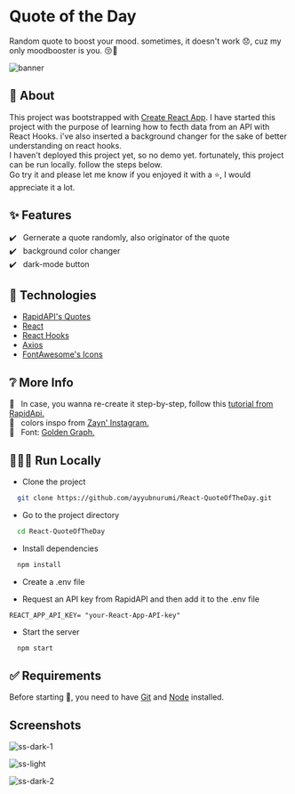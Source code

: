 # Quote of the Day

Random quote to boost your mood. sometimes, it doesn't work 😞, cuz my only moodbooster is you. 😚🤣

![banner](https://user-images.githubusercontent.com/108327481/208048569-b63675e0-a61f-4cce-b696-b61b9499ce8c.jpg)

## 🎯 About

This project was bootstrapped with [Create React App](https://github.com/facebook/create-react-app). I have started this project with the purpose of learning how to fecth data from an API with React Hooks. i've also inserted a background changer for the sake of better understanding on react hooks.<br/>
I haven't deployed this project yet, so no demo yet. fortunately, this project can be run locally. follow the steps below.<br/>
Go try it and please let me know if you enjoyed it with a ⭐️, I would appreciate it a lot.<br/>

## :sparkles: Features

:heavy_check_mark: &nbsp;&nbsp;Gernerate a quote randomly, also originator of the quote<br/>
:heavy_check_mark: &nbsp;&nbsp;background color changer<br/>
:heavy_check_mark: &nbsp;&nbsp;dark-mode button<br/>

## :rocket: Technologies

- [RapidAPI's Quotes](https://rapidapi.com/martin.svoboda/api/quotes15)
- [React](https://reactjs.org/)
- [React Hooks](https://reactjs.org/docs/hooks-intro.html)
- [Axios](https://axios-http.com/docs/intro)
- [FontAwesome's Icons](https://fontawesome.com/)

## ❔ More Info

📝 &nbsp;&nbsp;In case, you wanna re-create it step-by-step, follow this [tutorial from RapidApi.](https://rapidapi.com/blog/react-hooks-fetch-data-api/)<br/>
🎨 &nbsp;&nbsp;colors inspo from [Zayn' Instagram.](https://www.instagram.com/kemponqq/)<br/>
🔡 &nbsp;&nbsp;Font: [Golden Graph.](https://bit.ly/goldengraph)<br/>

## 👨🏻‍💻 Run Locally

- Clone the project

```bash
  git clone https://github.com/ayyubnurumi/React-QuoteOfTheDay.git
```

- Go to the project directory

```bash
  cd React-QuoteOfTheDay
```

- Install dependencies

```bash
  npm install
```

- Create a .env file

- Request an API key from RapidAPI and then add it to the .env file

```
REACT_APP_API_KEY= "your-React-App-API-key"
```

- Start the server

```bash
  npm start
```

## :white_check_mark: Requirements

Before starting :checkered_flag:, you need to have [Git](https://git-scm.com) and [Node](https://nodejs.org/en/) installed.
<br/>

## Screenshots

![ss-dark-1](https://user-images.githubusercontent.com/108327481/208048931-9d777100-1ebb-4d28-809d-94790b1c880b.jpg)

![ss-light](https://user-images.githubusercontent.com/108327481/208048972-cd09b5b0-0665-4c15-bee0-6f2fd8f8a2cc.jpg)

![ss-dark-2](https://user-images.githubusercontent.com/108327481/208049032-0463903d-be29-4d62-855c-c886e9e5e90e.jpg)
